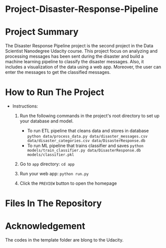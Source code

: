 # Project-Disaster-Response-Pipeline

# Project Summary
The Disaster Response Pipeline project is the second project in the Data Scientist Nanodegree Udacity course. This project focus on analyzing and processing messages has been sent during the disaster and build a machine learning pipeline to classify the disaster messages. Also, it  includes a visualization of the data using a web app. Moreover, the user can enter the messages to get the classified messages.





# How to Run The Project
* Instructions:
  1. Run the following commands in the project's root directory to set up your database and model.
     * To run ETL pipeline that cleans data and stores in database
        `python data/process_data.py data/disaster_messages.csv data/disaster_categories.csv data/DisasterResponse.db`
      * To run ML pipeline that trains classifier and saves
        `python models/train_classifier.py data/DisasterResponse.db models/classifier.pkl`

  2. Go to `app` directory: `cd app`

  3. Run your web app: `python run.py`

  4. Click the `PREVIEW` button to open the homepage



# Files In The Repository



# Acknowledgement
The codes in the template folder are blong to the Udacity.
